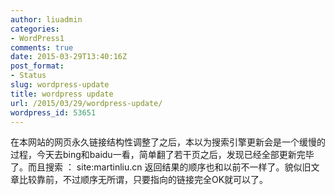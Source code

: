 ```yaml
---
author: liuadmin
categories:
- WordPress1
comments: true
date: 2015-03-29T13:40:16Z
post_format:
- Status
slug: wordpress-update
title: wordpress update
url: /2015/03/29/wordpress-update/
wordpress_id: 53651
---
```


在本网站的网页永久链接结构性调整了之后，本以为搜索引擎更新会是一个缓慢的过程，今天去bing和baidu一看，简单翻了若干页之后，发现已经全部更新完毕了。而且搜索 ： site:martinliu.cn 返回结果的顺序也和以前不一样了。貌似旧文章比较靠前，不过顺序无所谓，只要指向的链接完全OK就可以了。
